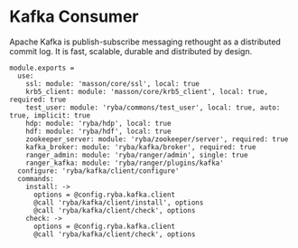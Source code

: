 
# Kafka Consumer

Apache Kafka is publish-subscribe messaging rethought as a distributed commit
log. It is fast, scalable, durable and distributed by design.

    module.exports =
      use:
        ssl: module: 'masson/core/ssl', local: true
        krb5_client: module: 'masson/core/krb5_client', local: true, required: true
        test_user: module: 'ryba/commons/test_user', local: true, auto: true, implicit: true
        hdp: module: 'ryba/hdp', local: true
        hdf: module: 'ryba/hdf', local: true
        zookeeper_server: module: 'ryba/zookeeper/server', required: true
        kafka_broker: module: 'ryba/kafka/broker', required: true
        ranger_admin: module: 'ryba/ranger/admin', single: true
        ranger_kafka: module: 'ryba/ranger/plugins/kafka'
      configure: 'ryba/kafka/client/configure'
      commands:
        install: ->
          options = @config.ryba.kafka.client
          @call 'ryba/kafka/client/install', options
          @call 'ryba/kafka/client/check', options
        check: ->
          options = @config.ryba.kafka.client
          @call 'ryba/kafka/client/check', options
